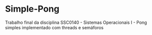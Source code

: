 # Simple-Pong
Trabalho final da disciplina SSC0140 - Sistemas Operacionais I - Pong simples implementado com threads e semáforos
